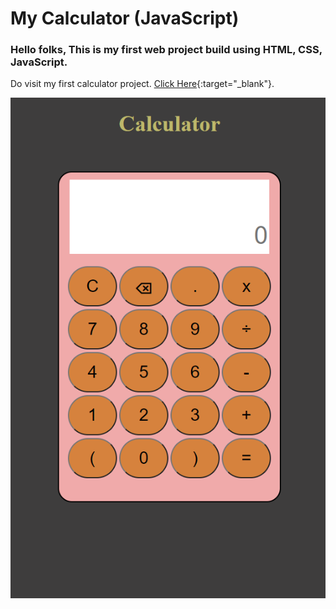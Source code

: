 # My  Calculator (JavaScript)
### Hello folks, This is my first web project build using HTML, CSS, JavaScript.
Do visit my first calculator project. [Click Here](https://tejascalculator.netlify.app/){:target="_blank"}.

![Preview Image](./PreviewIMG.png)
